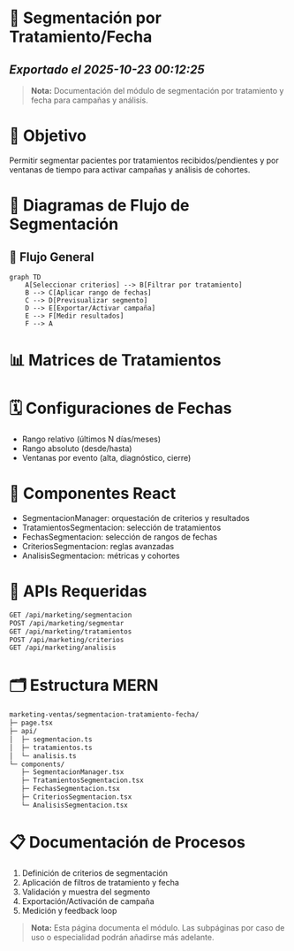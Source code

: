 # 🎯 Segmentación por Tratamiento/Fecha
*Exportado el 2025-10-23 00:12:25*
---

> **Nota:** Documentación del módulo de segmentación por tratamiento y fecha para campañas y análisis.

# 🎯 Objetivo

Permitir segmentar pacientes por tratamientos recibidos/pendientes y por ventanas de tiempo para activar campañas y análisis de cohortes.

# 🔄 Diagramas de Flujo de Segmentación

## 🧭 Flujo General

```mermaid
graph TD
    A[Seleccionar criterios] --> B[Filtrar por tratamiento]
    B --> C[Aplicar rango de fechas]
    C --> D[Previsualizar segmento]
    D --> E[Exportar/Activar campaña]
    E --> F[Medir resultados]
    F --> A
```

# 📊 Matrices de Tratamientos

<!-- Bloque no procesado: table -->

# 🗓️ Configuraciones de Fechas

- Rango relativo (últimos N días/meses)
- Rango absoluto (desde/hasta)
- Ventanas por evento (alta, diagnóstico, cierre)
# 🧩 Componentes React

- SegmentacionManager: orquestación de criterios y resultados
- TratamientosSegmentacion: selección de tratamientos
- FechasSegmentacion: selección de rangos de fechas
- CriteriosSegmentacion: reglas avanzadas
- AnalisisSegmentacion: métricas y cohortes
# 🔌 APIs Requeridas

```bash
GET /api/marketing/segmentacion
POST /api/marketing/segmentar
GET /api/marketing/tratamientos
POST /api/marketing/criterios
GET /api/marketing/analisis
```

# 🗂️ Estructura MERN

```bash
marketing-ventas/segmentacion-tratamiento-fecha/
├─ page.tsx
├─ api/
│  ├─ segmentacion.ts
│  ├─ tratamientos.ts
│  └─ analisis.ts
└─ components/
   ├─ SegmentacionManager.tsx
   ├─ TratamientosSegmentacion.tsx
   ├─ FechasSegmentacion.tsx
   ├─ CriteriosSegmentacion.tsx
   └─ AnalisisSegmentacion.tsx
```

# 📋 Documentación de Procesos

1. Definición de criterios de segmentación
1. Aplicación de filtros de tratamiento y fecha
1. Validación y muestra del segmento
1. Exportación/Activación de campaña
1. Medición y feedback loop
> **Nota:** Esta página documenta el módulo. Las subpáginas por caso de uso o especialidad podrán añadirse más adelante.

